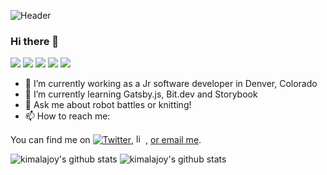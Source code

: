![Header](https://user-images.githubusercontent.com/54754467/101996564-e3383180-3c90-11eb-8c84-ad9c72318322.gif)

### Hi there 👋

![](https://img.shields.io/badge/JavaScript-informational?style=flat&logo=javascript&logoColor=892bbb&color=2bbc8a)
![](https://img.shields.io/badge/React-informational?style=flat&logo=react&logoColor=892bbb&color=2bbc8a)
![](https://img.shields.io/badge/Gatsby-informational?style=flat&logo=gatsby&logoColor=892bbb&color=2bbc8a)
![](https://img.shields.io/badge/HTML-informational?style=flat&logo=html&logoColor=892bbb&color=2bbc8a)
![](https://img.shields.io/badge/CSS-informational?style=flat&logo=css&logoColor=892bbb&color=2bbc8a)


- 🔭 I’m currently working as a Jr software developer in Denver, Colorado
- 🌱 I’m currently learning Gatsby.js, Bit.dev and Storybook
- 💬 Ask me about robot battles or knitting!
- 📫 How to reach me: 

<!-- Actual text -->

You can find me on [![Twitter][1.2]][1], <img src="https://user-images.githubusercontent.com/54754467/101998626-2e9f0f80-3c92-11eb-977b-979ba9caf071.png" alt="linkedin" width="15" height="15">, [or email me](kimalajoy@gmail.com).

<!-- Icons -->

[1.2]: http://i.imgur.com/wWzX9uB.png 


<!-- Links to your social media accounts -->

[1]: https://twitter.com/Tech16Kim
[2]: https://www.linkedin.com/in/kimala-cochran/

![kimalajoy's github stats](https://github-readme-stats.vercel.app/api?username=kimalajoy&show_icons=true&theme=tokyonight)
![kimalajoy's github stats](https://github-readme-stats.vercel.app/api/top-langs/?username=kimalajoy&show_icons=true&theme=tokyonight)

